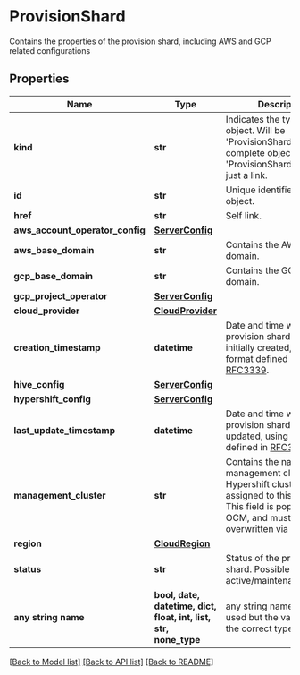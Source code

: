 # ProvisionShard

Contains the properties of the provision shard, including AWS and GCP related configurations

## Properties
Name | Type | Description | Notes
------------ | ------------- | ------------- | -------------
**kind** | **str** | Indicates the type of this object. Will be &#39;ProvisionShard&#39; if this is a complete object or &#39;ProvisionShardLink&#39; if it is just a link. | [optional] 
**id** | **str** | Unique identifier of the object. | [optional] 
**href** | **str** | Self link. | [optional] 
**aws_account_operator_config** | [**ServerConfig**](ServerConfig.md) |  | [optional] 
**aws_base_domain** | **str** | Contains the AWS base domain. | [optional] 
**gcp_base_domain** | **str** | Contains the GCP base domain. | [optional] 
**gcp_project_operator** | [**ServerConfig**](ServerConfig.md) |  | [optional] 
**cloud_provider** | [**CloudProvider**](CloudProvider.md) |  | [optional] 
**creation_timestamp** | **datetime** | Date and time when the provision shard was initially created, using the format defined in [RFC3339](https://www.ietf.org/rfc/rfc3339.txt). | [optional] 
**hive_config** | [**ServerConfig**](ServerConfig.md) |  | [optional] 
**hypershift_config** | [**ServerConfig**](ServerConfig.md) |  | [optional] 
**last_update_timestamp** | **datetime** | Date and time when the provision shard was last updated, using the format defined in [RFC3339](https://www.ietf.org/rfc/rfc3339.txt). | [optional] 
**management_cluster** | **str** | Contains the name of the management cluster for Hypershift clusters that are assigned to this shard. This field is populated by OCM, and must not be overwritten via API. | [optional] 
**region** | [**CloudRegion**](CloudRegion.md) |  | [optional] 
**status** | **str** | Status of the provision shard. Possible values: active/maintenance/offline. | [optional] 
**any string name** | **bool, date, datetime, dict, float, int, list, str, none_type** | any string name can be used but the value must be the correct type | [optional]

[[Back to Model list]](../README.md#documentation-for-models) [[Back to API list]](../README.md#documentation-for-api-endpoints) [[Back to README]](../README.md)


